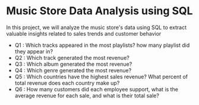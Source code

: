 # Music Store Data Analysis using SQL

In this project, we will analyze the music store's data using SQL to extract valuable insights related to sales trends and customer behavior

- Q1  : Which tracks appeared in the most playlists? how many playlist did they
appear in?
- Q2  : Which track generated the most revenue?
- Q3  : Which album generated the most revenue?
- Q4  : Which genre generated the most revenue?
- Q5  : Which countries have the highest sales revenue? What percent of total
revenue does each country make up?
- Q6  : How many customers did each employee support, what is the average
revenue for each sale, and what is their total sale?
